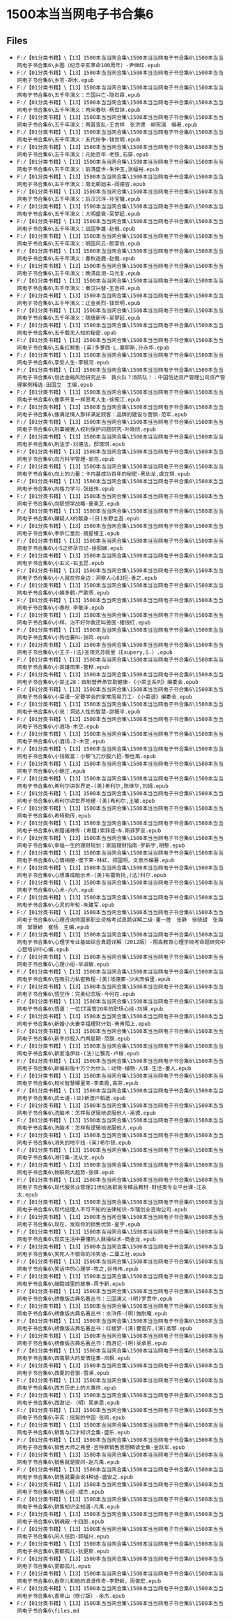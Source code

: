 # 1500本当当网电子书合集6

## Files

- `F:/【01分类书籍】\【13】1500本当当网合集\1500本当当网电子书合集6\1500本当当网电子书合集6\乡图（纪念辛亥革命100周年）-尹继红.epub`
- `F:/【01分类书籍】\【13】1500本当当网合集\1500本当当网电子书合集6\1500本当当网电子书合集6\乡官-胡水.epub`
- `F:/【01分类书籍】\【13】1500本当当网合集\1500本当当网电子书合集6\1500本当当网电子书合集6\五千年演义：三国兴亡-隐石霖.epub`
- `F:/【01分类书籍】\【13】1500本当当网合集\1500本当当网电子书合集6\1500本当当网电子书合集6\五千年演义：两宋春秋-杨世铎.epub`
- `F:/【01分类书籍】\【13】1500本当当网合集\1500本当当网电子书合集6\1500本当当网电子书合集6\五千年演义：两晋变乱-王吉祥　张洪德　柳宪瑞　编著.epub`
- `F:/【01分类书籍】\【13】1500本当当网合集\1500本当当网电子书合集6\1500本当当网电子书合集6\五千年演义：五代纷争-钱世明.epub`
- `F:/【01分类书籍】\【13】1500本当当网合集\1500本当当网电子书合集6\1500本当当网电子书合集6\五千年演义：元始百年-老铁,石穿.epub`
- `F:/【01分类书籍】\【13】1500本当当网合集\1500本当当网电子书合集6\1500本当当网电子书合集6\五千年演义：前清盛世-朱仲玉,涨幅裕.epub`
- `F:/【01分类书籍】\【13】1500本当当网合集\1500本当当网电子书合集6\1500本当当网电子书合集6\五千年演义：南北朝始末-阎德容.epub`
- `F:/【01分类书籍】\【13】1500本当当网合集\1500本当当网电子书合集6\1500本当当网电子书合集6\五千年演义：后汉沉浮-孙宝镛.epub`
- `F:/【01分类书籍】\【13】1500本当当网合集\1500本当当网电子书合集6\1500本当当网电子书合集6\五千年演义：大明盛衰-吴梦起.epub`
- `F:/【01分类书籍】\【13】1500本当当网合集\1500本当当网电子书合集6\1500本当当网电子书合集6\五千年演义：战国争雄-赵俄.epub`
- `F:/【01分类书籍】\【13】1500本当当网合集\1500本当当网电子书合集6\1500本当当网电子书合集6\五千年演义：明国风云-郎享伯.epub`
- `F:/【01分类书籍】\【13】1500本当当网合集\1500本当当网电子书合集6\1500本当当网电子书合集6\五千年演义：春秋逐鹿-赵俄.epub`
- `F:/【01分类书籍】\【13】1500本当当网合集\1500本当当网电子书合集6\1500本当当网电子书合集6\五千年演义：晚清血泪-马光复.epub`
- `F:/【01分类书籍】\【13】1500本当当网合集\1500本当当网电子书合集6\1500本当当网电子书合集6\五千年演义：秦汉兴替-王吉祥.epub`
- `F:/【01分类书籍】\【13】1500本当当网合集\1500本当当网电子书合集6\1500本当当网电子书合集6\五千年演义：辽金英烈-钱世明.epub`
- `F:/【01分类书籍】\【13】1500本当当网合集\1500本当当网电子书合集6\1500本当当网电子书合集6\五千年演义：随唐新传-吴梦起.epub`
- `F:/【01分类书籍】\【13】1500本当当网合集\1500本当当网电子书合集6\1500本当当网电子书合集6\五千载无人知的秘密.epub`
- `F:/【01分类书籍】\【13】1500本当当网合集\1500本当当网电子书合集6\1500本当当网电子书合集6\五条红鲱鱼-(英)多萝西·L.塞耶斯,孙永华.epub`
- `F:/【01分类书籍】\【13】1500本当当网合集\1500本当当网电子书合集6\1500本当当网电子书合集6\享受人生-李银河.epub`
- `F:/【01分类书籍】\【13】1500本当当网合集\1500本当当网电子书合集6\1500本当当网电子书合集6\信达金融风险研究丛书　救火队？消防队！：中国信达资产管理公司资产管理案例精选-田国立　主编.epub`
- `F:/【01分类书籍】\【13】1500本当当网合集\1500本当当网电子书合集6\1500本当当网电子书合集6\像李开复一样思考人生-徐宪江.epub`
- `F:/【01分类书籍】\【13】1500本当当网合集\1500本当当网电子书合集6\1500本当当网电子书合集6\像满足情人那样满足顾客：品牌的建设与营销-范军.epub`
- `F:/【01分类书籍】\【13】1500本当当网合集\1500本当当网电子书合集6\1500本当当网电子书合集6\刑事被害人权利保护问题研究-叶晓欣.epub`
- `F:/【01分类书籍】\【13】1500本当当网合集\1500本当当网电子书合集6\1500本当当网电子书合集6\刑法学-刘德法，邸瑛琪.epub`
- `F:/【01分类书籍】\【13】1500本当当网合集\1500本当当网电子书合集6\1500本当当网电子书合集6\向万科学管理-郭亮.epub`
- `F:/【01分类书籍】\【13】1500本当当网合集\1500本当当网电子书合集6\1500本当当网电子书合集6\向上的力量：卡内基成功百年的秘密-黑幼龙,虞立琪.epub`
- `F:/【01分类书籍】\【13】1500本当当网合集\1500本当当网电子书合集6\1500本当当网电子书合集6\向格力学习-张廷伟.epub`
- `F:/【01分类书籍】\【13】1500本当当网合集\1500本当当网电子书合集6\1500本当当网电子书合集6\向联想学战略-姜美芝.epub`
- `F:/【01分类书籍】\【13】1500本当当网合集\1500本当当网电子书合集6\1500本当当网电子书合集6\嫌疑人X的献身-(日)东野圭吾.epub`
- `F:/【01分类书籍】\【13】1500本当当网合集\1500本当当网电子书合集6\1500本当当网电子书合集6\孝恭仁皇后-摘星楼主.epub`
- `F:/【01分类书籍】\【13】1500本当当网合集\1500本当当网电子书合集6\1500本当当网电子书合集6\小S之怀孕日记-徐熙娣.epub`
- `F:/【01分类书籍】\【13】1500本当当网合集\1500本当当网电子书合集6\1500本当当网电子书合集6\小五义-石玉昆.epub`
- `F:/【01分类书籍】\【13】1500本当当网合集\1500本当当网电子书合集6\1500本当当网电子书合集6\小人就在你身边：洞察人心83招-善之.epub`
- `F:/【01分类书籍】\【13】1500本当当网合集\1500本当当网电子书合集6\1500本当当网电子书合集6\小姨多鹤-严歌苓.epub`
- `F:/【01分类书籍】\【13】1500本当当网合集\1500本当当网电子书合集6\1500本当当网电子书合集6\小春秋-李敬泽.epub`
- `F:/【01分类书籍】\【13】1500本当当网合集\1500本当当网电子书合集6\1500本当当网电子书合集6\小样，治不好你我还叫兽医-猪很红.epub`
- `F:/【01分类书籍】\【13】1500本当当网合集\1500本当当网电子书合集6\1500本当当网电子书合集6\小狗也要叫-张鸣.epub`
- `F:/【01分类书籍】\【13】1500本当当网合集\1500本当当网电子书合集6\1500本当当网电子书合集6\小王子-(法)圣埃克苏佩里（Exupery,S.）.epub`
- `F:/【01分类书籍】\【13】1500本当当网合集\1500本当当网电子书合集6\1500本当当网电子书合集6\小英雄雨来-管桦.epub`
- `F:/【01分类书籍】\【13】1500本当当网合集\1500本当当网电子书合集6\1500本当当网电子书合集6\小菜王28：自制营养茶饮助健康-《小菜王系列》编委会.epub`
- `F:/【01分类书籍】\【13】1500本当当网合集\1500本当当网电子书合集6\1500本当当网电子书合集6\小菜谱一定要学会的家常简易刀工-《小菜谱》编委会.epub`
- `F:/【01分类书籍】\【13】1500本当当网合集\1500本当当网电子书合集6\1500本当当网电子书合集6\小说：洞达人性的智慧-邵毅平.epub`
- `F:/【01分类书籍】\【13】1500本当当网合集\1500本当当网电子书合集6\1500本当当网电子书合集6\小酒场-木空.epub`
- `F:/【01分类书籍】\【13】1500本当当网合集\1500本当当网电子书合集6\1500本当当网电子书合集6\小酒场.2-木空.epub`
- `F:/【01分类书籍】\【13】1500本当当网合集\1500本当当网电子书合集6\1500本当当网电子书合集6\小钱致富：小黎飞刀炒股六招-黎仕禹.epub`
- `F:/【01分类书籍】\【13】1500本当当网合集\1500本当当网电子书合集6\1500本当当网电子书合集6\小鲍庄.epub`
- `F:/【01分类书籍】\【13】1500本当当网合集\1500本当当网电子书合集6\1500本当当网电子书合集6\希利尔讲世界史-(美)希利尔,陈继华,刘娟.epub`
- `F:/【01分类书籍】\【13】1500本当当网合集\1500本当当网电子书合集6\1500本当当网电子书合集6\希利尔讲世界地理-(美)希利尔,王敏.epub`
- `F:/【01分类书籍】\【13】1500本当当网合集\1500本当当网电子书合集6\1500本当当网电子书合集6\希特勒传.epub`
- `F:/【01分类书籍】\【13】1500本当当网合集\1500本当当网电子书合集6\1500本当当网电子书合集6\希腊诸神传-(希腊)索菲娅·N.斯菲罗亚.epub`
- `F:/【01分类书籍】\【13】1500本当当网合集\1500本当当网电子书合集6\1500本当当网电子书合集6\幸福一生的理财规划：家庭理财指南-罗新宇,明黎.epub`
- `F:/【01分类书籍】\【13】1500本当当网合集\1500本当当网电子书合集6\1500本当当网电子书合集6\心情相册·慢下来-林虹，郑国明，文泉杰编著.epub`
- `F:/【01分类书籍】\【13】1500本当当网合集\1500本当当网电子书合集6\1500本当当网电子书合集6\心想事成暗示术-(美)布雷斯托,(法)科尔.epub`
- `F:/【01分类书籍】\【13】1500本当当网合集\1500本当当网电子书合集6\1500本当当网电子书合集6\心术-六六.epub`
- `F:/【01分类书籍】\【13】1500本当当网合集\1500本当当网电子书合集6\1500本当当网电子书合集6\心灵的年轮-朱建军.epub`
- `F:/【01分类书籍】\【13】1500本当当网合集\1500本当当网电子书合集6\1500本当当网电子书合集6\心理咨询师国家职业资格考试真题详解二级-董一胜　张静　徐晓甜　张海琦　邹慧颖　崔杨　主编.epub`
- `F:/【01分类书籍】\【13】1500本当当网合集\1500本当当网电子书合集6\1500本当当网电子书合集6\心理学专业基础综合真题详解（2012版）-翔高教育心理学统考命题研究中心暨培训中心编.epub`
- `F:/【01分类书籍】\【13】1500本当当网合集\1500本当当网电子书合集6\1500本当当网电子书合集6\心理小组-毕淑敏.epub`
- `F:/【01分类书籍】\【13】1500本当当网合集\1500本当当网电子书合集6\1500本当当网电子书合集6\性吸引力私密教程-(美)埃德蒙·沙夫茨伯里.epub`
- `F:/【01分类书籍】\【13】1500本当当网合集\1500本当当网电子书合集6\1500本当当网电子书合集6\悟空传：完美纪念版-今何在.epub`
- `F:/【01分类书籍】\【13】1500本当当网合集\1500本当当网电子书合集6\1500本当当网电子书合集6\悟道：一位IT高管20年的职场心经-刘博.epub`
- `F:/【01分类书籍】\【13】1500本当当网合集\1500本当当网电子书合集6\1500本当当网电子书合集6\新婚小夫妻幸福理财计划-青青陌上.epub`
- `F:/【01分类书籍】\【13】1500本当当网合集\1500本当当网电子书合集6\1500本当当网电子书合集6\新手炒股入门两星期-范旗.epub`
- `F:/【01分类书籍】\【13】1500本当当网合集\1500本当当网电子书合集6\1500本当当网电子书合集6\新爱洛伊丝-(法)让雅克·卢梭.epub`
- `F:/【01分类书籍】\【13】1500本当当网合集\1500本当当网电子书合集6\1500本当当网电子书合集6\新编彩版十万个为什么：动物·植物·人体·生活-墨人.epub`
- `F:/【01分类书籍】\【13】1500本当当网合集\1500本当当网电子书合集6\1500本当当网电子书合集6\校长智慧哪里来-李素霞,高芬.epub`
- `F:/【01分类书籍】\【13】1500本当当网合集\1500本当当网电子书合集6\1500本当当网电子书合集6\武士道-(日)新渡户稻造.epub`
- `F:/【01分类书籍】\【13】1500本当当网合集\1500本当当网电子书合集6\1500本当当网电子书合集6\洗脑术：怎样有逻辑地说服他人-高德.epub`
- `F:/【01分类书籍】\【13】1500本当当网合集\1500本当当网电子书合集6\1500本当当网电子书合集6\洗脑术：怎样有逻辑地说服他人.epub`
- `F:/【01分类书籍】\【13】1500本当当网合集\1500本当当网电子书合集6\1500本当当网电子书合集6\消失的地平线-(英)希尔顿.epub`
- `F:/【01分类书籍】\【13】1500本当当网合集\1500本当当网电子书合集6\1500本当当网电子书合集6\湘行集-沈从文.epub`
- `F:/【01分类书籍】\【13】1500本当当网合集\1500本当当网电子书合集6\1500本当当网电子书合集6\物联网大趋势-张铎.epub`
- `F:/【01分类书籍】\【13】1500本当当网合集\1500本当当网电子书合集6\1500本当当网电子书合集6\现代服务业管理21世纪高职高专精品教材·财经类专业平台课-汪永太.epub`
- `F:/【01分类书籍】\【13】1500本当当网合集\1500本当当网电子书合集6\1500本当当网电子书合集6\现代经理人不可不知的法律知识-华瑞创业咨询公司.epub`
- `F:/【01分类书籍】\【13】1500本当当网合集\1500本当当网电子书合集6\1500本当当网电子书合集6\现在，发现你的销售优势-星宇.epub`
- `F:/【01分类书籍】\【13】1500本当当网合集\1500本当当网电子书合集6\1500本当当网电子书合集6\现实生活中要懂的人脉操纵术-商金龙.epub`
- `F:/【01分类书籍】\【13】1500本当当网合集\1500本当当网电子书合集6\1500本当当网电子书合集6\笑死人不偿命的冷笑话-二蛋工社.epub`
- `F:/【01分类书籍】\【13】1500本当当网合集\1500本当当网电子书合集6\1500本当当网电子书合集6\笑话中的心理学-牧之,谷伟伟.epub`
- `F:/【01分类书籍】\【13】1500本当当网合集\1500本当当网电子书合集6\1500本当当网电子书合集6\细胞城里的故事-周予新.epub`
- `F:/【01分类书籍】\【13】1500本当当网合集\1500本当当网电子书合集6\1500本当当网电子书合集6\绣像版古典名著丛书：三国演义-(明)罗贯中.epub`
- `F:/【01分类书籍】\【13】1500本当当网合集\1500本当当网电子书合集6\1500本当当网电子书合集6\绣像版古典名著丛书：水浒传-(明)施耐庵.epub`
- `F:/【01分类书籍】\【13】1500本当当网合集\1500本当当网电子书合集6\1500本当当网电子书合集6\绣像版古典名著丛书：红楼梦-(清)曹雪芹,(清)高鄂.epub`
- `F:/【01分类书籍】\【13】1500本当当网合集\1500本当当网电子书合集6\1500本当当网电子书合集6\绣像版古典名著丛书：西游记-(明)吴承恩.epub`
- `F:/【01分类书籍】\【13】1500本当当网合集\1500本当当网电子书合集6\1500本当当网电子书合集6\西南联大的爱情往事-岚枫.epub`
- `F:/【01分类书籍】\【13】1500本当当网合集\1500本当当网电子书合集6\1500本当当网电子书合集6\西夏的苍狼-雪漠.epub`
- `F:/【01分类书籍】\【13】1500本当当网合集\1500本当当网电子书合集6\1500本当当网电子书合集6\西方历史上的大事件.epub`
- `F:/【01分类书籍】\【13】1500本当当网合集\1500本当当网电子书合集6\1500本当当网电子书合集6\西游记-（明）吴承恩.epub`
- `F:/【01分类书籍】\【13】1500本当当网合集\1500本当当网电子书合集6\1500本当当网电子书合集6\辛亥：摇晃的中国-张鸣.epub`
- `F:/【01分类书籍】\【13】1500本当当网合集\1500本当当网电子书合集6\1500本当当网电子书合集6\销售与口才知识全集-盛乐.epub`
- `F:/【01分类书籍】\【13】1500本当当网合集\1500本当当网电子书合集6\1500本当当网电子书合集6\销售大师之弗里·吉特默销售思想精读全集-金跃军.epub`
- `F:/【01分类书籍】\【13】1500本当当网合集\1500本当当网电子书合集6\1500本当当网电子书合集6\销售就是提问-赵凡禹.epub`
- `F:/【01分类书籍】\【13】1500本当当网合集\1500本当当网电子书合集6\1500本当当网电子书合集6\销售就要会说4种话-盛安之.epub`
- `F:/【01分类书籍】\【13】1500本当当网合集\1500本当当网电子书合集6\1500本当当网电子书合集6\销售心经-成杰.epub`
- `F:/【01分类书籍】\【13】1500本当当网合集\1500本当当网电子书合集6\1500本当当网电子书合集6\销售知识全知道-凡禹.epub`
- `F:/【01分类书籍】\【13】1500本当当网合集\1500本当当网电子书合集6\1500本当当网电子书合集6\销魂殿-十四郎.epub`
- `F:/【01分类书籍】\【13】1500本当当网合集\1500本当当网电子书合集6\1500本当当网电子书合集6\闲人俗韵-郭福兴.epub`
- `F:/【01分类书籍】\【13】1500本当当网合集\1500本当当网电子书合集6\1500本当当网电子书合集6\雾都孤儿-狄更斯.epub`
- `F:/【01分类书籍】\【13】1500本当当网合集\1500本当当网电子书合集6\1500本当当网电子书合集6\雾都孤儿.epub`
- `F:/【01分类书籍】\【13】1500本当当网合集\1500本当当网电子书合集6\1500本当当网电子书合集6\香奈儿和她的浪漫传奇-李野新，周俊宏.epub`
- `F:/【01分类书籍】\【13】1500本当当网合集\1500本当当网电子书合集6\1500本当当网电子书合集6\香草山（修订版）-余杰.epub`
- `F:/【01分类书籍】\【13】1500本当当网合集\1500本当当网电子书合集6\1500本当当网电子书合集6\files.md`
